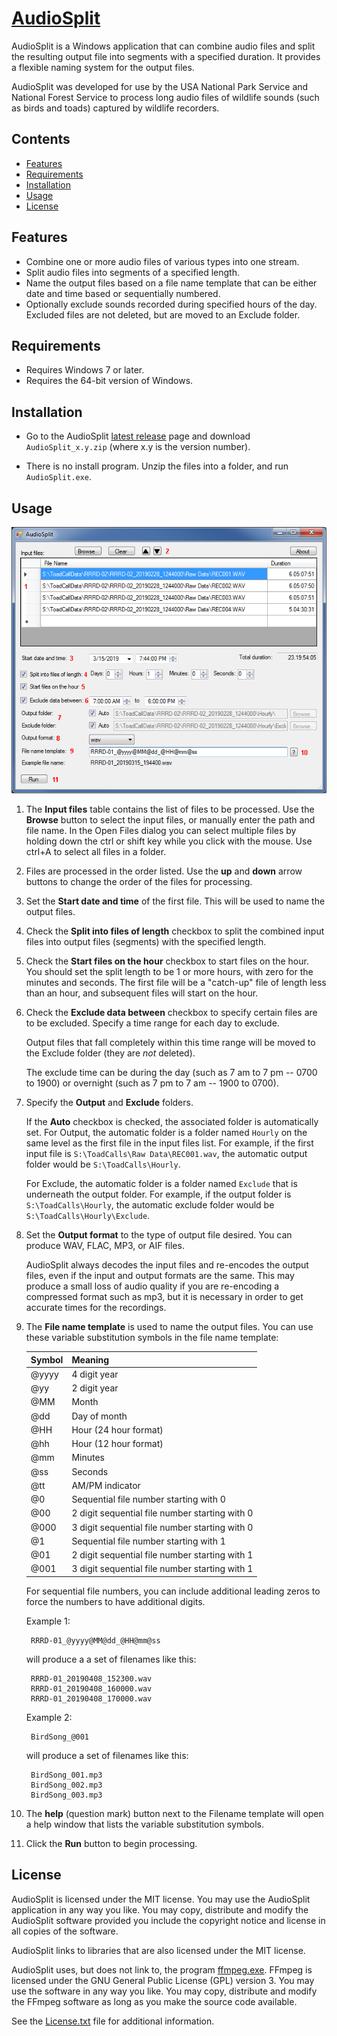 [AudioSplit](https://github.com/dmcclimans/AudioSplit)
==========

AudioSplit is a Windows application that can combine audio files and split the resulting
output file into segments with a specified duration. It provides a flexible naming system
for the output files.

AudioSplit was developed for use by the USA National Park Service and National Forest Service
to process long audio files of wildlife sounds (such as birds and toads) captured by wildlife
recorders.

## Contents
* [Features](#features)
* [Requirements](#requirements)
* [Installation](#installation)
* [Usage](#usage)
* [License](#license)

## Features
* Combine one or more audio files of various types into one stream.
* Split audio files into segments of a specified length.
* Name the output files based on a file name template that can be either date and
time based or sequentially numbered.
* Optionally exclude sounds recorded during specified hours of the day. Excluded files are not deleted, but
are moved to an Exclude folder.

## Requirements
* Requires Windows 7 or later.
* Requires the 64-bit version of Windows.

## Installation
* Go to the AudioSplit
  [latest release](https://github.com/dmcclimans/AudioSplit/releases/latest)
  page and download `AudioSplit_x.y.zip` (where x.y is the version number).

* There is no install program.
  Unzip the files into a folder, and run `AudioSplit.exe`.


## Usage
![Screenshot](Screenshot1.png)

1. The **Input files** table contains the list of files to be processed.
Use the **Browse** button to select the input files, or manually enter the path and
file name.
In the Open Files dialog you can select multiple files by holding down the ctrl or shift key
while you click with the mouse. Use ctrl+A to select all files in a folder.

2. Files are processed in the order listed.
Use the **up** and **down** arrow buttons to change the order of the files for processing.

3. Set the **Start date and time** of the first file. This will be used to name the output files.

4. Check the **Split into files of length** checkbox to split the combined input files
into output files (segments) with the specified length.

5. Check the **Start files on the hour** checkbox to start files on the hour. You should
set the split length to be 1 or more hours, with zero for the minutes and seconds. The first
file will be a "catch-up" file of length less than an hour, and subsequent files will
start on the hour.

6. Check the **Exclude data between** checkbox to specify certain files are to be
excluded.
Specify a time range for each day to exclude.

    Output files that fall completely within this time range will be moved to the Exclude
    folder (they are *not* deleted).

    The exclude time can be during the day (such as 7 am to 7 pm -- 0700 to 1900) or overnight
    (such as 7 pm to 7 am -- 1900 to 0700).

7. Specify the **Output** and **Exclude** folders.

    If the **Auto** checkbox is checked, the associated folder is automatically set. For
    Output, the automatic folder is a folder named `Hourly` on the same level as the first
    file in the input files list. For example, if the first input file is `S:\ToadCalls\Raw
    Data\REC001.wav`, the automatic output folder would be `S:\ToadCalls\Hourly`.

    For Exclude, the automatic folder is a folder named `Exclude` that is underneath the
    output folder. For example, if the output folder is `S:\ToadCalls\Hourly`, the automatic
    exclude folder would be `S:\ToadCalls\Hourly\Exclude`.

8. Set the **Output format** to the type of output file desired. You can produce WAV, FLAC,
MP3, or AIF files.

    AudioSplit always decodes the input files and re-encodes the output files, even if the
    input and output formats are the same. This may produce a small loss of audio quality if
    you are re-encoding a compressed format such as mp3, but it is necessary in order to get
    accurate times for the recordings.

9. The **File name template** is used to name the output files.
You can use these variable substitution symbols in the file name template:

    |Symbol|Meaning                                        |
    |------|-----------------------------------------------|
    |@yyyy |4 digit year                                   |
    |@yy   |2 digit year                                   |
    |@MM   |Month                                          |
    |@dd   |Day of month                                   |
    |@HH   |Hour (24 hour format)                          |
    |@hh   |Hour (12 hour format)                          |
    |@mm   |Minutes                                        |
    |@ss   |Seconds                                        |
    |@tt   |AM/PM indicator                                |
    |@0    |Sequential file number starting with 0         |
    |@00   |2 digit sequential file number starting with 0 |
    |@000  |3 digit sequential file number starting with 0 |
    |@1    |Sequential file number starting with 1         |
    |@01   |2 digit sequential file number starting with 1 |
    |@001  |3 digit sequential file number starting with 1 |

    For sequential file numbers, you can include additional leading zeros to force the
    numbers to have additional digits.

    Example 1:

        RRRD-01_@yyyy@MM@dd_@HH@mm@ss

    will produce a a set of filenames like this:

        RRRD-01_20190408_152300.wav
        RRRD-01_20190408_160000.wav
        RRRD-01_20190408_170000.wav

    Example 2:

    	BirdSong_@001

    will produce a set of filenames like this:

        BirdSong_001.mp3
        BirdSong_002.mp3
        BirdSong_003.mp3

10. The **help** (question mark) button next to the Filename template will open a help
window that lists the variable substitution symbols.

11. Click the **Run** button to begin processing.

## License
AudioSplit is licensed under the MIT license. You may use the AudioSplit application in
any way you like. You may copy, distribute and modify the AudioSplit software provided you
include the copyright notice and license in all copies of the software.

AudioSplit links to libraries that are also licensed under the MIT license.

AudioSplit uses, but does not link to, the program [ffmpeg.exe](https://ffmpeg.org/).
FFmpeg is licensed under the GNU General Public License (GPL) version 3. You may use the
software in any way you like. You may copy, distribute and modify the FFmpeg software as
long as you make the source code available.

See the [License.txt](License.txt) file for additional information.

